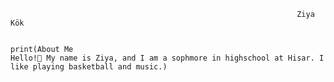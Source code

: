 
                                                                    Ziya Kök


    print(About Me
    Hello!👋 My name is Ziya, and I am a sophmore in highschool at Hisar. I like playing basketball and music.)
